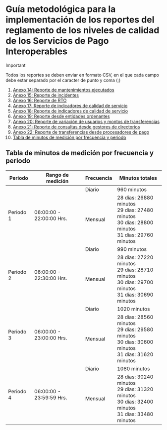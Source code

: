 # Guía metodológica para la implementación de los reportes del reglamento de los niveles de calidad de los Servicios de Pago Interoperables 

> [!IMPORTANT]
> Todos los reportes se deben enviar en formato CSV, en el que cada campo debe estar separado por el caracter de punto y coma (;)

1. [Anexo 14: Reporte de mantenimientos ejecutados](./a14.md)
2. [Anexo 15: Reporte de incidentes](./a15.md)
3. [Anexo 16: Reporte de RTO](./a16.md)
4. [Anexo 17: Reporte de indicadores de calidad de servicio](./A17.md)
5. [Anexo 18: Reporte de indicadores de calidad de servicio](./a18.md)
6. [Anexo 19: Reporte desde entidades ordenantes](./a19.md)
7. [Anexo 20: Reporte de variación de usuarios y montos de transferencias](./a20.md)
8. [Anexo 21: Reporte de consultas desde gestores de directorios](./a21.md)
9. [Anexo 22: Reporte de transferencias desde procesadores de pago](./a22.md)
10. [Tabla de minutos de medición por frecuencia y periodo](./README.md#tabla-de-minutos-de-medici%C3%B3n-por-frecuencia-y-periodo)

## Tabla de minutos de medición por frecuencia y periodo

<table>
    <thead>
        <tr>
            <th>Periodo</th>
            <th>Rango de medición</th>
            <th>Frecuencia</th>
            <th>Minutos totales</th>
        </tr>
    </thead>
    <tbody>
        <tr>
            <td rowspan=2>Periodo 1</td>
            <td rowspan=2>06:00:00 - 22:00:00 Hrs.</td>
            <td>Diario</td>
            <td>960 minutos</td>
        </tr>
        <tr>
            <td>Mensual</td>
            <td>
                28 días: 26880 minutos<br>
                29 días: 27480 minutos<br>
                30 días: 28800 minutos<br>
                31 días: 29760 minutos<br>
            </td>
        </tr>
        <tr>
            <td rowspan=2>Periodo 2</td>
            <td rowspan=2>06:00:00 - 22:30:00 Hrs.</td>
            <td>Diario</td>
            <td>990 minutos</td>
        </tr>
        <tr>
            <td>Mensual</td>
            <td>
                28 días: 27220 minutos<br>
                29 días: 28710 minutos<br>
                30 días: 29700 minutos<br>
                31 días: 30690 minutos<br>
            </td>
        </tr>
        <tr>
            <td rowspan=2>Periodo 3</td>
            <td rowspan=2>06:00:00 - 23:00:00 Hrs.</td>
            <td>Diario</td>
            <td>1020 minutos</td>
        </tr>
        <tr>
            <td>Mensual</td>
            <td>
                28 días: 28560 minutos<br>
                29 días: 29580 minutos<br>
                30 días: 30600 minutos<br>
                31 días: 31620 minutos<br>
            </td>
        </tr>
        <tr>
            <td rowspan=2>Periodo 4</td>
            <td rowspan=2>06:00:00 - 23:59:59 Hrs.</td>
            <td>Diario</td>
            <td>1080 minutos</td>
        </tr>
        <tr>
            <td>Mensual</td>
            <td>
                28 días: 30240 minutos<br>
                29 días: 31320 minutos<br>
                30 días: 32400 minutos<br>
                31 días: 33480 minutos<br>
            </td>
        </tr>
    </tbody>
</table>
